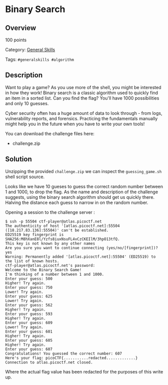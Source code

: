 # Binary Search #
 
## Overview ##

100 points

Category: [General Skills](../)

Tags: `#generalskills #algorithm`

## Description ##

Want to play a game? As you use more of the shell, you might be interested in how they work! Binary search is a classic algorithm used to quickly find an item in a sorted list. Can you find the flag? You'll have 1000 possibilities and only 10 guesses.

Cyber security often has a huge amount of data to look through - from logs, vulnerability reports, and forensics. Practicing the fundamentals manually might help you in the future when you have to write your own tools!

You can download the challenge files here:
- challenge.zip

## Solution ##

Unzipping the provided `challenge.zip` we can inspect the `guessing_game.sh` shell script source.

Looks like we have 10 gueses to guess the correct random number between 1 and 1000, to drop the flag. As the name and description of the challenge suggests, using the binary search algorithm should get us quickly there. Halving the distance each guess to narrow in on the random number. 

Opening a session to the challenge server :

    $ ssh -p 55504 ctf-player@atlas.picoctf.net
    The authenticity of host '[atlas.picoctf.net]:55504 ([18.217.83.136]:55504)' can't be established.
    ED25519 key fingerprint is SHA256:M8hXanE8l/Yzfs8iuxNsuFL4vCzCKEIlM/3hpO13tfQ.
    This key is not known by any other names
    Are you sure you want to continue connecting (yes/no/[fingerprint])? yes
    Warning: Permanently added '[atlas.picoctf.net]:55504' (ED25519) to the list of known hosts.
    ctf-player@atlas.picoctf.net's password: 
    Welcome to the Binary Search Game!
    I'm thinking of a number between 1 and 1000.
    Enter your guess: 500
    Higher! Try again.
    Enter your guess: 750
    Lower! Try again.
    Enter your guess: 625
    Lower! Try again.
    Enter your guess: 562
    Higher! Try again.
    Enter your guess: 593
    Higher! Try again.
    Enter your guess: 609
    Lower! Try again.
    Enter your guess: 601
    Higher! Try again.
    Enter your guess: 605
    Higher! Try again.
    Enter your guess: 607
    Congratulations! You guessed the correct number: 607
    Here's your flag: picoCTF{...........redacted.............}
    Connection to atlas.picoctf.net closed.

Where the actual flag value has been redacted for the purposes of this write up.
